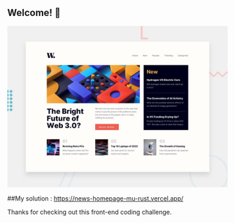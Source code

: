 ## Welcome! 👋

![Design preview for the News homepage coding challenge](./design/desktop-preview.jpg)

##My solution : https://news-homepage-mu-rust.vercel.app/



Thanks for checking out this front-end coding challenge.
